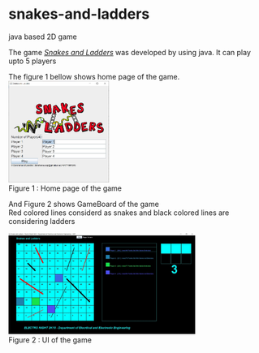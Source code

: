 # snakes-and-ladders
java based 2D game


The game *[Snakes and Ladders](https://github.com/DarshanaUOP/snakes-and-ladders/blob/master/out/artifacts/paintHelp_jar/paintHelp.jar)* was developed by using java.
It can play upto 5 players 

The figure 1 bellow shows home page of the game.<br/>
<img src="src/example/snl.JPG" height = 200><br/>
Figure 1 : Home page of the game<br/>

And Figure 2 shows GameBoard of the game<br/>
Red colored lines considerd as snakes and black colored lines are considering ladders<br/>

<img src="src/example/snl_ui.JPG" height = 200 ><br/>
Figure 2 : UI of the game <br/>
